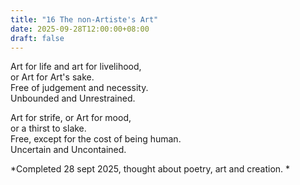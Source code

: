 ```yaml
---
title: "16 The non-Artiste's Art"
date: 2025-09-28T12:00:00+08:00
draft: false
---
```


Art for life and art for livelihood,  
or Art for Art's sake.  
Free of judgement and necessity.  
Unbounded and Unrestrained.  

Art for strife, or Art for mood,  
or a thirst to slake.  
Free, except for the cost of being human.  
Uncertain and Uncontained.  


*Completed 28 sept 2025, thought about poetry, art and creation. *
